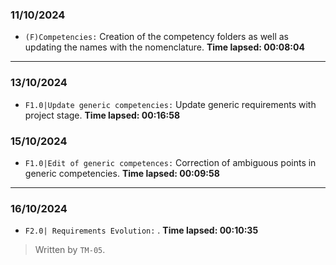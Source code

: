 ### 11/10/2024
- ``(F)Competencies:`` Creation of the competency folders as well as updating the names with the nomenclature.   **Time lapsed: 00:08:04**
---
### 13/10/2024
- ``F1.0|Update generic competencies:`` Update generic requirements with project stage.   **Time lapsed: 00:16:58**

### 15/10/2024
  - ``F1.0|Edit of generic competences:`` Correction of ambiguous points in generic competencies.   **Time lapsed: 00:09:58**
---
### 16/10/2024
- ``F2.0| Requirements Evolution:`` . **Time lapsed: 00:10:35**


>Written by `TM-05`.

